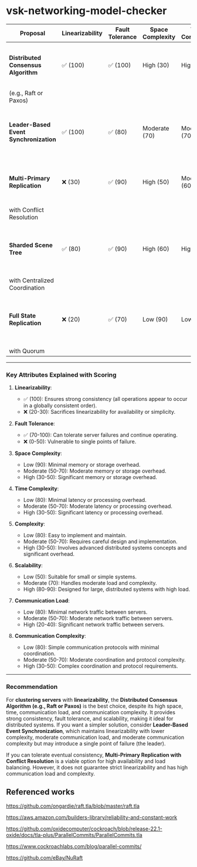 # vsk-networking-model-checker

| **Proposal**                           | **Linearizability** | **Fault Tolerance** | **Space Complexity** | **Time Complexity** | **Complexity** | **Scalability** | **Communication Load** | **Communication Complexity** | **Use Case**                                                                 |
| -------------------------------------- | ------------------- | ------------------- | -------------------- | ------------------- | -------------- | --------------- | ---------------------- | ---------------------------- | ---------------------------------------------------------------------------- |
| **Distributed Consensus Algorithm**    | ✅ (100)            | ✅ (100)            | High (30)            | High (40)           | High (30)      | High (90)       | High (30)              | High (30)                    | Strict linearizability and fault tolerance in distributed systems.           |
| (e.g., Raft or Paxos)                  |                     |                     |                      |                     |                |                 |                        |                              |                                                                              |
| **Leader-Based Event Synchronization** | ✅ (100)            | ✅ (80)             | Moderate (70)        | Moderate (70)       | Moderate (60)  | Moderate (70)   | Moderate (60)          | Moderate (60)                | Simpler than full consensus; maintains linearizability with a single leader. |
| **Multi-Primary Replication**          | ❌ (30)             | ✅ (90)             | High (50)            | Moderate (60)       | Moderate (50)  | High (80)       | High (40)              | High (40)                    | High availability and load balancing; sacrifices linearizability.            |
| with Conflict Resolution               |                     |                     |                      |                     |                |                 |                        |                              |                                                                              |
| **Sharded Scene Tree**                 | ✅ (80)             | ✅ (90)             | High (60)            | High (50)           | High (50)      | High (80)       | Moderate (50)          | Moderate (50)                | Large scene trees with independent sub-trees; requires shard management.     |
| with Centralized Coordination          |                     |                     |                      |                     |                |                 |                        |                              |                                                                              |
| **Full State Replication**             | ❌ (20)             | ✅ (70)             | Low (90)             | Low (80)            | Low (80)       | Low (50)        | High (20)              | Low (80)                     | Simple, infrequently updated scene trees; inefficient for real-time updates. |
| with Quorum                            |                     |                     |                      |                     |                |                 |                        |                              |                                                                              |

---

### **Key Attributes Explained with Scoring**

1. **Linearizability**:

   - ✅ (100): Ensures strong consistency (all operations appear to occur in a globally consistent order).
   - ❌ (20-30): Sacrifices linearizability for availability or simplicity.

2. **Fault Tolerance**:

   - ✅ (70-100): Can tolerate server failures and continue operating.
   - ❌ (0-50): Vulnerable to single points of failure.

3. **Space Complexity**:

   - Low (90): Minimal memory or storage overhead.
   - Moderate (50-70): Moderate memory or storage overhead.
   - High (30-50): Significant memory or storage overhead.

4. **Time Complexity**:

   - Low (80): Minimal latency or processing overhead.
   - Moderate (50-70): Moderate latency or processing overhead.
   - High (30-50): Significant latency or processing overhead.

5. **Complexity**:

   - Low (80): Easy to implement and maintain.
   - Moderate (50-70): Requires careful design and implementation.
   - High (30-50): Involves advanced distributed systems concepts and significant overhead.

6. **Scalability**:

   - Low (50): Suitable for small or simple systems.
   - Moderate (70): Handles moderate load and complexity.
   - High (80-90): Designed for large, distributed systems with high load.

7. **Communication Load**:

   - Low (80): Minimal network traffic between servers.
   - Moderate (50-70): Moderate network traffic between servers.
   - High (20-40): Significant network traffic between servers.

8. **Communication Complexity**:
   - Low (80): Simple communication protocols with minimal coordination.
   - Moderate (50-70): Moderate coordination and protocol complexity.
   - High (30-50): Complex coordination and protocol requirements.

---

### **Recommendation**

For **clustering servers** with **linearizability**, the **Distributed Consensus Algorithm (e.g., Raft or Paxos)** is the best choice, despite its high space, time, communication load, and communication complexity. It provides strong consistency, fault tolerance, and scalability, making it ideal for distributed systems. If you want a simpler solution, consider **Leader-Based Event Synchronization**, which maintains linearizability with lower complexity, moderate communication load, and moderate communication complexity but may introduce a single point of failure (the leader).

If you can tolerate eventual consistency, **Multi-Primary Replication with Conflict Resolution** is a viable option for high availability and load balancing. However, it does not guarantee strict linearizability and has high communication load and complexity.

## Referenced works

https://github.com/ongardie/raft.tla/blob/master/raft.tla

https://aws.amazon.com/builders-library/reliability-and-constant-work

https://github.com/oxidecomputer/cockroach/blob/release-22.1-oxide/docs/tla-plus/ParallelCommits/ParallelCommits.tla

https://www.cockroachlabs.com/blog/parallel-commits/

https://github.com/eBay/NuRaft
